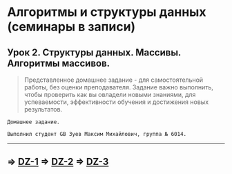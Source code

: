 # Алгоритмы и структуры данных (семинары в записи)
## Урок 2. Структуры данных. Массивы. Алгоритмы массивов.
>Представленное домашнее задание - для самостоятельной работы, без оценки преподавателя. Задание важно выполнить, чтобы проверить как вы овладели новыми знаниями, для успеваемости, эффективности обучения и достижения новых результатов.
```
Домашнее задание.

Выполнил студент GB Зуев Максим Михайлович, группа № 6014.
```
---
=> [DZ-1](./main_1.java)
=> [DZ-2](./main_2.java)
=> [DZ-3](./main_3.java)
---